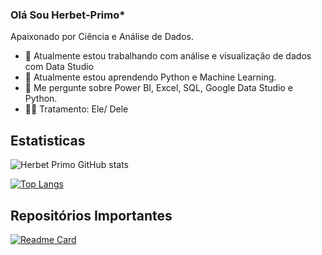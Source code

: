 ### Olá Sou Herbet-Primo*

Apaixonado por Ciência e Análise de Dados.

- 🔭 Atualmente estou trabalhando com análise e visualização de dados com Data Studio
- 🌱 Atualmente estou aprendendo Python e Machine Learning.
- 💬 Me pergunte sobre Power BI, Excel, SQL, Google Data Studio e Python.
- 🧑‍💻 Tratamento: Ele/ Dele

## Estatisticas
![Herbet Primo GitHub stats](https://github-readme-stats.vercel.app/api?username=herbetprimo&show_icons=true&theme=nord)

[![Top Langs](https://github-readme-stats.vercel.app/api/top-langs/?username=herbetprimo&theme=nord)](https://github.com/herbetprimo/github-readme-stats)

## Repositórios Importantes
[![Readme Card](https://github-readme-stats.vercel.app/api/pin/?username=herbetprimo&repo=github-readme-stats&theme=nord)](https://github.com/herbetprimo/github-readme-stats)

